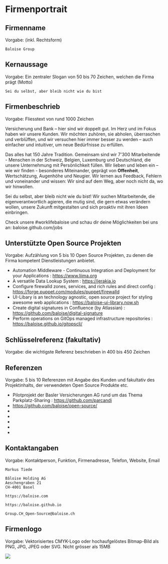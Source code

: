 # Firmenportrait

## Firmenname
Vorgabe: (inkl. Rechtsform)

```Baloise Group```

## Kernaussage
Vorgabe: Ein zentraler Slogan von 50 bis 70 Zeichen, welchen die Firma prägt (Motto)

``` Sei du selbst, aber bleib nicht wie du bist ```

## Firmenbeschrieb
Vorgabe: Fliesstext von rund 1000 Zeichen

Versicherung und Bank – hier sind wir doppelt gut. Im Herz und im Fokus haben wir unsere Kunden. Wir möchten zuhören, sie abholen, überraschen und verblüffen, und wir versuchen hier immer besser zu werden – auch einfacher und intuitiver, um neue Bedürfnisse zu erfüllen.

Das alles hat 150 Jahre Tradition. Gemeinsam sind wir 7'300 Mitarbeitende - Menschen in der Schweiz, Belgien, Luxemburg und Deutschland, die unsere Unternehmung mit Persönlichkeit füllen. Wir lieben und leben ein – wie wir finden - besonderes Miteinander, geprägt von **Offenheit**, Wertschätzung, Augenhöhe und Neugier. Wir lernen aus Feedback, Fehlern und voneinander und wissen: Wir sind auf dem Weg, aber noch nicht da, wo wir hinwollen.

Sei du selbst, aber bleib nicht wie du bist! Wir suchen Mitarbeitende, die eigenverantwortlich agieren, die mutig sind, die gern etwas verändern wollen, unsere Zukunft mitgestalten und sich proaktiv mit ihren Ideen einbringen.

Check unsere #worklifebaloise und schau dir deine Möglichkeiten bei uns an: baloise.github.com/jobs

## Unterstützte Open Source Projekten
Vorgabe: Aufzählung von 5 bis 10 Open Source Projekten, zu denen die Firma kompetent Dienstleistungen anbietet.

 - Automation Middleware - Continuous Integration and Deployment for your Applications : https://www.liima.org
 - A versatile Data Lookup System : https://jerakia.io
 - Configure firewalld zones, services, and rich rules and direct config : https://forge.puppet.com/modules/puppet/firewalld
 - UI-Libary is an technology agnostic, open source project for styling awesome web applications : https://baloise-ui-library.now.sh
 - Create digital signatures in Confluence (by Atlassian) : https://github.com/baloise/digital-signature
 - Perform operations on GitOps managed infrastructure repositories : https://baloise.github.io/gitopscli/

## Schlüsselreferenz (fakultativ)
Vorgabe: die wichtigste Referenz beschrieben in 400 bis 450 Zeichen

## Referenzen
Vorgabe: 5 bis 10 Referenzen mit Angabe des Kunden und fakultativ des Projektinhalts, der verwendeten Open Source Produkte etc.

 - Pilotprojekt der Basler Versicherungen AG rund um das Thema Parkplatz-Sharing : https://github.com/parcandi
 - https://github.com/baloise/open-source/
 - 
 - 
 - 
 - 
 - 

## Kontaktangaben
Vorgabe: Kontaktperson, Funktion, Firmenadresse, Telefon, Website, Email

```
Markus Tiede

Bâloise Holding AG
Aeschengraben 21
CH-4001 Basel

https://baloise.com

https://baloise.github.io

Group.CH_Open-Source@baloise.ch
```

## Firmenlogo
Vorgabe: Vektorisiertes CMYK-Logo oder hochaufgelöstes Bitmap-Bild als PNG, JPG, JPEG oder SVG. Nicht grösser als 15MB

![](https://rawgit.com/baloise/baloise-bootstrap/gh-pages/assets/img/baloise-group-logo-blue.svg)
